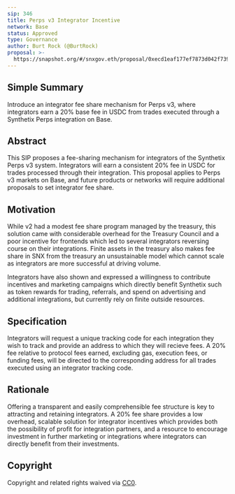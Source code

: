 ```yaml
---
sip: 346
title: Perps v3 Integrator Incentive
network: Base
status: Approved
type: Governance
author: Burt Rock (@BurtRock)
proposal: >-
  https://snapshot.org/#/snxgov.eth/proposal/0xecd1eaf177ef7873d042f7393182cd8a8ec183b6a66e83a5c7394c5ec5216ec1
---
```


## Simple Summary
Introduce an integrator fee share mechanism for Perps v3, where integrators earn a 20% base fee in USDC from trades executed through a Synthetix Perps integration on Base.

## Abstract
This SIP proposes a fee-sharing mechanism for integrators of the Synthetix Perps v3 system. Integrators will earn a consistent 20% fee in USDC for trades processed through their integration. This proposal applies to Perps v3 markets on Base, and future products or networks will require additional proposals to set integrator fee share.

## Motivation

While v2 had a modest fee share program managed by the treasury, this solution came with considerable overhead for the Treasury Council and a poor incentive for frontends which led to several integrators reversing course on their integrations. Finite assets in the treasury also makes fee share in SNX from the treasury an unsustainable model which cannot scale as integrators are more successful at driving volume.

Integrators have also shown and expressed a willingness to contribute incentives and marketing campaigns which directly benefit Synthetix such as token rewards for trading, referrals, and spend on advertising and additional integrations, but currently rely on finite outside resources. 

## Specification

Integrators will request a unique tracking code for each integration they wish to track and provide an address to which they will recieve fees. A 20% fee relative to protocol fees earned, excluding gas, execution fees, or funding fees, will be directed to the corresponding address for all trades executed using an integrator tracking code.

## Rationale
Offering a transparent and easily comprehensible fee structure is key to attracting and retaining integrators. A 20% fee share provides a low overhead, scalable solution for integrator incentives which provides both the possibility of profit for integration partners, and a resource to encourage investment in further marketing or integrations where integrators can directly benefit from their investments.

## Copyright
Copyright and related rights waived via [CC0](https://creativecommons.org/publicdomain/zero/1.0/).
